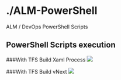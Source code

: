 # ./ALM-PowerShell
ALM / DevOps PowerShell Scripts 

## PowerShell Scripts execution

###With TFS Build Xaml Process
<img src="http://img.over-blog-kiwi.com/1/52/77/28/20150705/ob_bb83bb_psscripts.png" />


###With TFS Build vNext
<img src="http://img.over-blog-kiwi.com/1/52/77/28/20150717/ob_5cdd11_heto-7.gif" />
